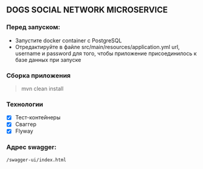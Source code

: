 ## DOGS SOCIAL NETWORK MICROSERVICE

### Перед запуском:
- Запустите docker container с PostgreSQL
- Отредактируйте в файле src/main/resources/application.yml url, username и password для того, чтобы приложение присоединилось к базе данных при запуске


### Сборка приложения
>mvn clean install

### Технологии
- [x] Тест-контейнеры
- [x] Сваггер
- [x] Flyway

### Адрес swagger:
```
/swagger-ui/index.html
```